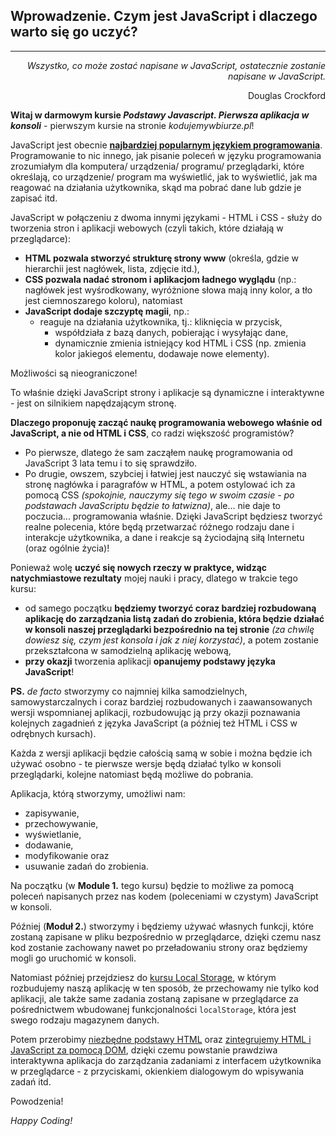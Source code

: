 ## Wprowadzenie. Czym jest JavaScript i dlaczego warto się go uczyć?

---

<p style="text-align: end"><em>Wszystko, co może zostać napisane w JavaScript, ostatecznie zostanie napisane w JavaScript.</em><p>

<p style="text-align: end">Douglas Crockford</p>

**Witaj w darmowym kursie *Podstawy Javascript. Pierwsza aplikacja w konsoli*** - pierwszym kursie na stronie *kodujemywbiurze.pl*!

JavaScript jest obecnie **<a href="https://bulldogjob.pl/readme/najpopularniejsze-jezyki-programowania-2020" target="_blank">najbardziej popularnym językiem programowania</a>**. Programowanie to nic innego, jak pisanie poleceń w języku programowania zrozumiałym dla komputera/ urządzenia/ programu/ przeglądarki, które określają, co urządzenie/ program ma wyświetlić, jak to wyświetlić, jak ma reagować na działania użytkownika, skąd ma pobrać dane lub gdzie je zapisać itd.

JavaScript w połączeniu z dwoma innymi językami - HTML i CSS - służy do tworzenia stron i aplikacji webowych (czyli takich, które działają w przeglądarce):

- **HTML pozwala stworzyć strukturę strony www** (określa, gdzie w hierarchii jest nagłówek, lista, zdjęcie itd.),
- **CSS pozwala nadać stronom i aplikacjom ładnego wyglądu** (np.: nagłówek jest wyśrodkowany, wyróżnione słowa mają inny kolor, a tło jest ciemnoszarego koloru), natomiast
- **JavaScript dodaje szczyptę magii**, np.:
  - reaguje na działania użytkownika, tj.: kliknięcia w przycisk,
	- współdziała z bazą danych, pobierając i wysyłając dane,
	- dynamicznie zmienia istniejący kod HTML i CSS (np. zmienia kolor jakiegoś elementu, dodawaje nowe elementy).

Możliwości są nieograniczone!

To właśnie dzięki JavaScript strony i aplikacje są dynamiczne i interaktywne - jest on silnikiem napędzającym stronę.

**Dlaczego proponuję zacząć naukę programowania webowego właśnie od JavaScript, a nie od HTML i CSS**, co radzi większość programistów?

- Po pierwsze, dlatego że sam zacząłem naukę programowania od JavaScript 3 lata temu i to się sprawdziło.
- Po drugie, owszem, szybciej i łatwiej jest nauczyć się wstawiania na stronę nagłówka i paragrafów w HTML, a potem ostylować ich za pomocą CSS *(spokojnie, nauczymy się tego w swoim czasie - po podstawach JavaScriptu będzie to łatwizna)*, ale... nie daje to poczucia... programowania właśnie. Dzięki JavaScript będziesz tworzyć realne polecenia, które będą przetwarzać różnego rodzaju dane i interakcje użytkownika, a dane i reakcje są życiodajną siłą Internetu (oraz ogólnie życia)!

Ponieważ wolę **uczyć się nowych rzeczy w praktyce, widząc natychmiastowe rezultaty** mojej nauki i pracy, dlatego w trakcie tego kursu:

- od samego początku **będziemy tworzyć coraz bardziej rozbudowaną aplikację do zarządzania listą zadań do zrobienia, która będzie działać w konsoli naszej przeglądarki bezpośrednio na tej stronie** *(za chwilę dowiesz się, czym jest konsola i jak z niej korzystać)*, a potem zostanie przekształcona w samodzielną aplikację webową,
- **przy okazji** tworzenia aplikacji **opanujemy podstawy języka JavaScript**!

**PS.** *de facto* stworzymy co najmniej kilka samodzielnych, samowystarczalnych i coraz bardziej rozbudowanych i zaawansowanych wersji wspomnianej aplikacji, rozbudowując ją przy okazji poznawania kolejnych zagadnień z języka JavaScript (a później też HTML i CSS w odrębnych kursach).

Każda z wersji aplikacji będzie całością samą w sobie i można będzie ich używać osobno - te pierwsze wersje będą działać tylko w konsoli przeglądarki, kolejne natomiast będą możliwe do pobrania.

Aplikacja, którą stworzymy, umożliwi nam:

- zapisywanie,
- przechowywanie,
- wyświetlanie,
- dodawanie,
- modyfikowanie oraz
- usuwanie zadań do zrobienia.

Na początku (w **Module 1.** tego kursu) będzie to możliwe za pomocą poleceń napisanych przez nas kodem (poleceniami w czystym) JavaScript w konsoli.

Później (**Moduł 2.**) stworzymy i będziemy używać własnych funkcji, które zostaną zapisane w pliku bezpośrednio w przeglądarce, dzięki czemu nasz kod zostanie zachowany nawet po przeładowaniu strony oraz będziemy mogli go uruchomić w konsoli.

Natomiast później przejdziesz do <a href="/kursy/local-storage" target="_blank">kursu Local Storage</a>, w którym rozbudujemy naszą aplikację w ten sposób, że przechowamy nie tylko kod aplikacji, ale także same zadania zostaną zapisane w przeglądarce za pośrednictwem wbudowanej funkcjonalności `localStorage`, która jest swego rodzaju magazynem danych.

Potem przerobimy <a href="/kursy/html" target="_blank">niezbędne podstawy HTML</a> oraz <a href="/kursy/local-storage" target="_blank">zintegrujemy HTML i JavaScript za pomocą DOM</a>, dzięki czemu powstanie prawdziwa interaktywna aplikacja do zarządzania zadaniami z interfacem użytkownika w przeglądarce - z przyciskami, okienkiem dialogowym do wpisywania zadań itd.

Powodzenia!

*Happy Coding!*